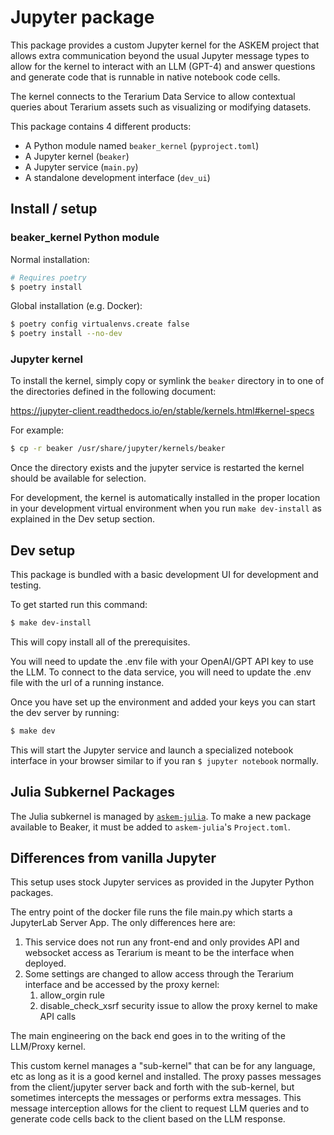 # Jupyter package

This package provides a custom Jupyter kernel for the ASKEM project that allows extra communication beyond the usual Jupyter message types to allow for the kernel to interact with an LLM (GPT-4) and answer questions and generate code that is runnable in native notebook code cells.

The kernel connects to the Terarium Data Service to allow contextual queries about Terarium assets such as visualizing or modifying datasets.


This package contains 4 different products:

* A Python module named `beaker_kernel` (`pyproject.toml`)
* A Jupyter kernel (`beaker`)
* A Jupyter service (`main.py`)
* A standalone development interface (`dev_ui`)

## Install / setup

### beaker_kernel Python module

Normal installation:
```bash
# Requires poetry
$ poetry install
```

Global installation (e.g. Docker):
```bash
$ poetry config virtualenvs.create false
$ poetry install --no-dev
```

### Jupyter kernel

To install the kernel, simply copy or symlink the `beaker` directory in to one of the directories defined in the following document:

https://jupyter-client.readthedocs.io/en/stable/kernels.html#kernel-specs


For example:
```bash
$ cp -r beaker /usr/share/jupyter/kernels/beaker
```

Once the directory exists and the jupyter service is restarted the kernel should be available for selection.

For development, the kernel is automatically installed in the proper location in your development virtual environment when you run `make dev-install` as explained in the Dev setup section.


## Dev setup

This package is bundled with a basic development UI for development and testing.

To get started run this command:

```bash
$ make dev-install
```

This will copy install all of the prerequisites.

You will need to update the .env file with your OpenAI/GPT API key to use the LLM. To connect to the data service, you will need to update the .env file with the url of a running instance.

Once you have set up the environment and added your keys you can start the dev server by running:

```bash
$ make dev
```

This will start the Jupyter service and launch a specialized notebook interface in your browser similar to if you ran `$ jupyter notebook` normally.

## Julia Subkernel Packages

The Julia subkernel is managed by [`askem-julia`](https://github.com/DARPA-ASKEM/askem-julia). To make a new package
available to Beaker, it must be added to `askem-julia`'s `Project.toml`.

 
## Differences from vanilla Jupyter

This setup uses stock Jupyter services as provided
in the Jupyter Python packages.

The entry point of the docker file runs the file main.py which 
starts a JupyterLab Server App. The only differences here 
are:
1. This service does not run any front-end and only provides 
  API and websocket access as Terarium is meant to be the
  interface when deployed.
2. Some settings are changed to allow access through the
  Terarium interface and be accessed by the proxy kernel:
    1. allow_orgin rule
    2. disable_check_xsrf security issue to allow the proxy 
    kernel to make API calls

The main engineering on the back end goes in to the writing of
the LLM/Proxy kernel.

This custom kernel manages a "sub-kernel" that can be for any
language, etc as long as it is a good kernel and installed. The 
proxy passes messages from the client/jupyter server back and
forth with the sub-kernel, but sometimes intercepts the
messages or performs extra messages. This message interception
allows for the client to request LLM queries and to generate
code cells back to the client based on the LLM response.
